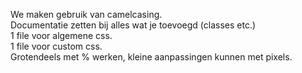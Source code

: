 We maken gebruik van camelcasing.<br>
Documentatie zetten bij alles wat je toevoegd (classes etc.)<br>
1 file voor algemene css.<br>
1 file voor custom css.<br>
Grotendeels met % werken, kleine aanpassingen kunnen met pixels.<br>
